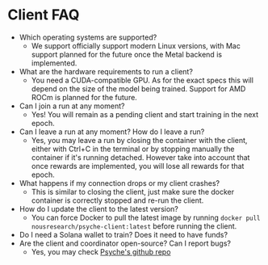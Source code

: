 # Client FAQ

- Which operating systems are supported?
  - We support officially support modern Linux versions, with Mac support planned for the future once the Metal backend is implemented.
- What are the hardware requirements to run a client?
  - You need a CUDA-compatible GPU. As for the exact specs this will depend on the size of the model being trained. Support for AMD ROCm is planned for the future.
- Can I join a run at any moment?
  - Yes! You will remain as a pending client and start training in the next epoch.
- Can I leave a run at any moment? How do I leave a run?
  - Yes, you may leave a run by closing the container with the client, either with Ctrl+C in the terminal or by stopping manually the container if it's running detached. However take into account that once rewards are implemented, you will lose all rewards for that epoch.
- What happens if my connection drops or my client crashes?
  - This is similar to closing the client, just make sure the docker container is correctly stopped and re-run the client.
- How do I update the client to the latest version?
  - You can force Docker to pull the latest image by running `docker pull nousresearch/psyche-client:latest` before running the client.
- Do I need a Solana wallet to train? Does it need to have funds?
- Are the client and coordinator open-source? Can I report bugs?
  - Yes, you may check [Psyche's github repo](https://github.com/PsycheFoundation/psyche)
